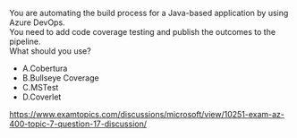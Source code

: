 You are automating the build process for a Java-based application by using Azure DevOps.<br/>You need to add code coverage testing and publish the outcomes to the pipeline.<br/>What should you use?<br/><ul><li class="multi-choice-item correct-hidden"><span class="multi-choice-letter" data-choice-letter="A">A.</span>Cobertura</li><li class="multi-choice-item"><span class="multi-choice-letter" data-choice-letter="B">B.</span>Bullseye Coverage</li><li class="multi-choice-item"><span class="multi-choice-letter" data-choice-letter="C">C.</span>MSTest</li><li class="multi-choice-item"><span class="multi-choice-letter" data-choice-letter="D">D.</span>Coverlet</li></ul><p><a href="https://www.examtopics.com/discussions/microsoft/view/10251-exam-az-400-topic-7-question-17-discussion/">https://www.examtopics.com/discussions/microsoft/view/10251-exam-az-400-topic-7-question-17-discussion/</a></p><script src="https://giscus.app/client.js"                    data-repo="azsamples/az204"                    data-repo-id="R_kgDOMRXzDQ"                    data-category="General"                    data-category-id="DIC_kwDOMRXzDc4Cgi27"                    data-mapping="pathname"                    data-strict="0"                    data-reactions-enabled="0"                    data-emit-metadata="0"                    data-input-position="bottom"                    data-theme="preferred_color_scheme"                    data-lang="en"                    crossorigin="anonymous"                    async>                    </script>